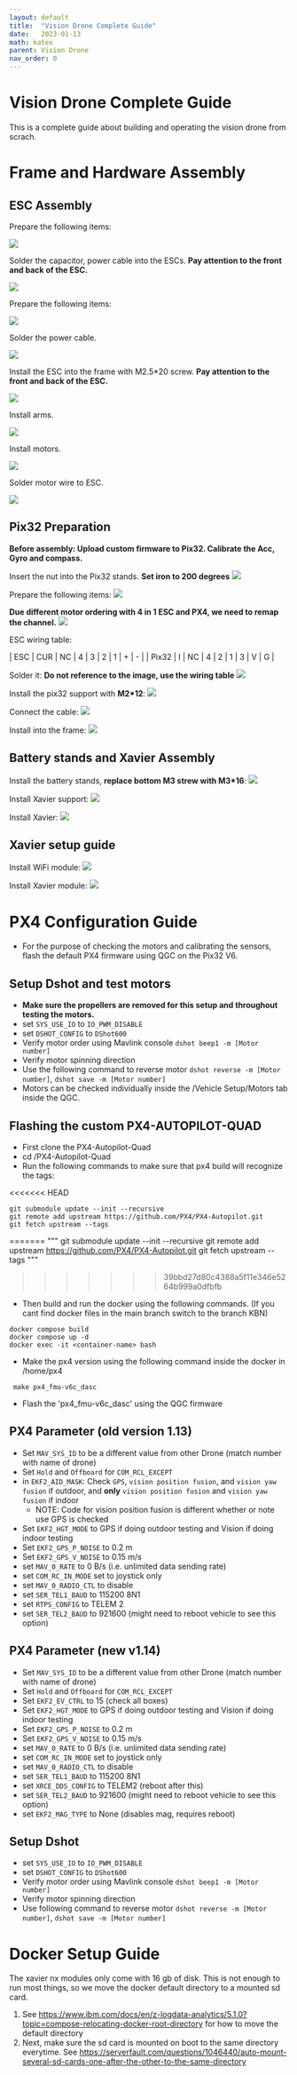 ```yaml
---
layout: default
title:  "Vision Drone Complete Guide"
date:   2023-01-13
math: katex
parent: Vision Drone
nav_order: 0
---
```


# Vision Drone Complete Guide
This is a complete guide about building and operating the vision drone from scrach.

# Frame and Hardware Assembly

## ESC Assembly
Prepare the following items:


![](./imgs/VisionDrone2.jpeg)


Solder the capacitor, power cable into the ESCs. **Pay attention to the front and back of the ESC.**


![](imgs/VisionDrone3.jpeg)


Prepare the following items:


![](imgs/VisionDrone4.jpeg)


Solder the power cable.


![](imgs/VisionDrone5.jpeg)


Install the ESC into the frame with M2.5*20 screw. **Pay attention to the front and back of the ESC.**


![](imgs/VisionDrone6.jpeg)


Install arms.


![](imgs/VisionDrone7.jpeg)


Install motors.


![](imgs/VisionDrone8.jpeg)


Solder motor wire to ESC.


![](imgs/VisionDrone9.jpeg)


## Pix32 Preparation
**Before assembly: Upload custom firmware to Pix32. Calibrate the Acc, Gyro and compass.**


Insert the nut into the Pix32 stands. **Set iron to 200 degrees**
![](imgs/VisionDrone1.jpeg)


Prepare the following items:
![](imgs/VisionDrone10.jpeg)


**Due different motor ordering with 4 in 1 ESC and PX4, we need to remap the channel.**
![](imgs/VisionDrone0.png)


ESC wiring table:

| ESC   | CUR | NC | 4 | 3 | 2 | 1 | + | - |
| Pix32 | I   | NC | 4 | 2 | 1 | 3 | V | G |


Solder it: **Do not reference to the image, use the wiring table**
![](imgs/VisionDrone11.jpeg)


Install the pix32 support with **M2*12**:
![](imgs/VisionDrone12.jpeg)


Connect the cable:
![](imgs/VisionDrone13.jpeg)


Install into the frame:
![](imgs/VisionDrone14.jpeg)


## Battery stands and Xavier Assembly
Install the battery stands, **replace bottom M3 strew with M3*16**:
![](imgs/VisionDrone16.jpeg)


Install Xavier support:
![](imgs/VisionDrone17.jpeg)


Install Xavier:
![](imgs/VisionDrone18.jpeg)


## Xavier setup guide
Install WiFi module:
![](imgs/VisionDrone20.jpeg)


Install Xavier module:
![](imgs/VisionDrone21.jpeg)


# PX4 Configuration Guide 
- For the purpose of checking the motors and calibrating the sensors, flash the default PX4 firmware using QGC on the Pix32 V6.

## Setup Dshot and test motors
- **Make sure the propellers are removed for this setup and throughout testing the motors.**
- set `SYS_USE_IO` to `IO_PWM_DISABLE`
- set `DSHOT_CONFIG` to `DShot600`
- Verify motor order using Mavlink console `dshot beep1 -m [Motor number]`
- Verify motor spinning direction
- Use the following command to reverse motor `dshot reverse -m [Motor number]`, `dshot save -m [Motor number]`
- Motors can be checked individually inside the /Vehicle Setup/Motors tab inside the QGC.  

## Flashing the custom PX4-AUTOPILOT-QUAD
- First clone the PX4-Autopilot-Quad 
- cd /PX4-Autopilot-Quad
- Run the following commands to make sure that px4 build will recognize the tags:

<<<<<<< HEAD
```
git submodule update --init --recursive
git remote add upstream https://github.com/PX4/PX4-Autopilot.git
git fetch upstream --tags
```
=======
"""
git submodule update --init --recursive
git remote add upstream https://github.com/PX4/PX4-Autopilot.git
git fetch upstream --tags
"""
>>>>>>> 39bbd27d80c4388a5f11e346e5264b999a0dfbfb

- Then build and run the docker using the following commands. (If you cant find docker files in the main branch switch to the branch KBN)

```
docker compose build
docker compose up -d
docker exec -it <container-name> bash
```

- Make the px4 version using the following command inside the docker in /home/px4
```
 make px4_fmu-v6c_dasc
```

- Flash the 'px4_fmu-v6c_dasc' using the QGC firmware

## PX4 Parameter (old version 1.13)
- Set `MAV_SYS_ID` to be a different value from other Drone (match number with name of drone)
- Set `Hold` and `Offboard` for `COM_RCL_EXCEPT`
- in `EKF2_AID_MASK`: Check `GPS`, `vision position fusion`, and `vision yaw fusion` if outdoor, and **only** `vision position fusion` and `vision yaw fusion` if indoor
	- NOTE: Code for vision position fusion is different whether or note use GPS is checked
- Set `EKF2_HGT_MODE` to GPS if doing outdoor testing and Vision if doing indoor testing
- Set `EKF2_GPS_P_NOISE` to 0.2 m
- Set `EKF2_GPS_V_NOISE` to 0.15 m/s
- set `MAV_0_RATE` to 0 B/s (i.e. unlimited data sending rate)
- set `COM_RC_IN_MODE` set to joystick only
- set `MAV_0_RADIO_CTL` to disable
- set `SER_TEL1_BAUD` to 115200 8N1
- set `RTPS_CONFIG` to TELEM 2
- set `SER_TEL2_BAUD` to 921600 (might need to reboot vehicle to see this option)

## PX4 Parameter (new v1.14)
- Set `MAV_SYS_ID` to be a different value from other Drone (match number with name of drone)
- Set `Hold` and `Offboard` for `COM_RCL_EXCEPT`
- Set `EKF2_EV_CTRL` to 15 (check all boxes)
- Set `EKF2_HGT_MODE` to GPS if doing outdoor testing and Vision if doing indoor testing
- Set `EKF2_GPS_P_NOISE` to 0.2 m
- Set `EKF2_GPS_V_NOISE` to 0.15 m/s
- set `MAV_0_RATE` to 0 B/s (i.e. unlimited data sending rate)
- set `COM_RC_IN_MODE` set to joystick only
- set `MAV_0_RADIO_CTL` to disable
- set `SER_TEL1_BAUD` to 115200 8N1
- set `XRCE_DDS_CONFIG` to TELEM2 (reboot after this)
- set `SER_TEL2_BAUD` to 921600 (might need to reboot vehicle to see this option)
- set `EKF2_MAG_TYPE` to None (disables mag, requires reboot)

## Setup Dshot
- set `SYS_USE_IO` to `IO_PWM_DISABLE`
- set `DSHOT_CONFIG` to `DShot600`
- Verify motor order using Mavlink console `dshot beep1 -m [Motor number]`
- Verify motor spinning direction
- Use following command to reverse motor `dshot reverse -m [Motor number]`, `dshot save -m [Motor number]`


# Docker Setup Guide
The xavier nx modules only come with 16 gb of disk. This is not enough to run most things, so we move the docker default directory to a mounted sd card. 
1. See https://www.ibm.com/docs/en/z-logdata-analytics/5.1.0?topic=compose-relocating-docker-root-directory for how to move the default directory
2. Next, make sure the sd card is mounted on boot to the same directory everytime. See https://serverfault.com/questions/1046440/auto-mount-several-sd-cards-one-after-the-other-to-the-same-directory

